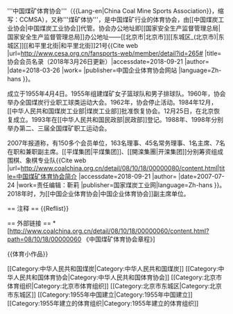 '''中国煤矿体育协会'''（{{Lang-en|China Coal Mine Sports Association}}，缩写：CCMSA），又称'''煤矿体协'''，是中国煤矿行业的体育协会，由[[中国煤炭工业协会|中国煤炭工业协会]]代管。协会办公地址即[[国家安全生产监督管理总局|国家安全生产监督管理总局]]办公地址——[[北京市|北京市]][[东城区_(北京市)|东城区]][[和平里北街|和平里北街]]21号<ref name="a1">{{Cite web |url=http://www.cesa.org.cn/fansports-web/member/detail?id=265# |title=协会会员名录（2018年3月26日更新）|accessdate=2018-09-21 |author= |date=2018-03-26 |work= |publisher=中国企业体育协会网站 |language=Zh-hans }}</ref>。

成立于1955年4月4日。1955年组建煤矿女子篮球队和男子排球队。1960年，协会举办全国煤炭行业职工球类运动大会。1962年，协会停止活动。1984年12月，[[中华人民共和国煤炭工业部|煤炭工业部]]批准恢复协会。12月25日，在北京恢复成立。1993年在[[中华人民共和国民政部|民政部]]登记。1988年、1998年分别举办第二、三届全国煤矿职工运动会<ref name="a2"/>。

2007年报道称，有150多个会员单位，163名理事、45名常务理事、1名主席、7名在职和兼职副主席。[[平煤集团|平煤集团]]、[[開滦集團|开滦集团]]分别筹资组成围棋、象棋专业队<ref name="a2">{{Cite web |url=http://www.coalchina.org.cn/detail/08/10/18/00000080/content.html|title=中国煤矿体育协会简介 |accessdate=2018-09-21 |author= |date=2007-07-24 |work=责任编辑：靳莉 |publisher=国家煤炭工业网|language=Zh-hans }}</ref>。2018年时，为[[中国企业体育协会|中国企业体育协会]]副主席单位<ref name="a1"/>。

== 注释 ==
{{Reflist}}

== 外部链接 ==
*[http://www.coalchina.org.cn/detail/08/10/18/00000060/content.html?path=08/10/18/00000060 《中国煤矿体育协会章程》]

{{体育小作品}}

[[Category:中华人民共和国煤炭|Category:中华人民共和国煤炭]]
[[Category:中华人民共和国体育协会|Category:中华人民共和国体育协会]]
[[Category:北京市体育组织|Category:北京市体育组织]]
[[Category:北京市东城区|Category:北京市东城区]]
[[Category:1955年中国建立|Category:1955年中国建立]]
[[Category:1955年建立的体育组织|Category:1955年建立的体育组织]]